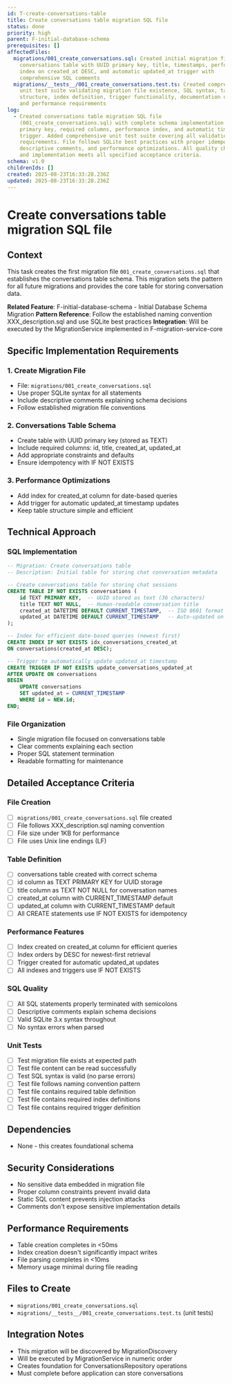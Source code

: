 ```yaml
---
id: T-create-conversations-table
title: Create conversations table migration SQL file
status: done
priority: high
parent: F-initial-database-schema
prerequisites: []
affectedFiles:
  migrations/001_create_conversations.sql: Created initial migration file for
    conversations table with UUID primary key, title, timestamps, performance
    index on created_at DESC, and automatic updated_at trigger with
    comprehensive SQL comments
  migrations/__tests__/001_create_conversations.test.ts: Created comprehensive
    unit test suite validating migration file existence, SQL syntax, table
    structure, index definition, trigger functionality, documentation quality,
    and performance requirements
log:
  - Created conversations table migration SQL file
    (001_create_conversations.sql) with complete schema implementation including
    primary key, required columns, performance index, and automatic timestamp
    trigger. Added comprehensive unit test suite covering all validation
    requirements. File follows SQLite best practices with proper idempotency,
    descriptive comments, and performance optimizations. All quality checks pass
    and implementation meets all specified acceptance criteria.
schema: v1.0
childrenIds: []
created: 2025-08-23T16:33:28.236Z
updated: 2025-08-23T16:33:28.236Z
---
```


# Create conversations table migration SQL file

## Context

This task creates the first migration file `001_create_conversations.sql` that establishes the conversations table schema. This migration sets the pattern for all future migrations and provides the core table for storing conversation data.

**Related Feature**: F-initial-database-schema - Initial Database Schema Migration
**Pattern Reference**: Follow the established naming convention XXX_description.sql and use SQLite best practices
**Integration**: Will be executed by the MigrationService implemented in F-migration-service-core

## Specific Implementation Requirements

### 1. Create Migration File

- File: `migrations/001_create_conversations.sql`
- Use proper SQLite syntax for all statements
- Include descriptive comments explaining schema decisions
- Follow established migration file conventions

### 2. Conversations Table Schema

- Create table with UUID primary key (stored as TEXT)
- Include required columns: id, title, created_at, updated_at
- Add appropriate constraints and defaults
- Ensure idempotency with IF NOT EXISTS

### 3. Performance Optimizations

- Add index for created_at column for date-based queries
- Add trigger for automatic updated_at timestamp updates
- Keep table structure simple and efficient

## Technical Approach

### SQL Implementation

```sql
-- Migration: Create conversations table
-- Description: Initial table for storing chat conversation metadata

-- Create conversations table for storing chat sessions
CREATE TABLE IF NOT EXISTS conversations (
    id TEXT PRIMARY KEY,  -- UUID stored as text (36 characters)
    title TEXT NOT NULL,  -- Human-readable conversation title
    created_at DATETIME DEFAULT CURRENT_TIMESTAMP,  -- ISO 8601 format
    updated_at DATETIME DEFAULT CURRENT_TIMESTAMP   -- Auto-updated on changes
);

-- Index for efficient date-based queries (newest first)
CREATE INDEX IF NOT EXISTS idx_conversations_created_at
ON conversations(created_at DESC);

-- Trigger to automatically update updated_at timestamp
CREATE TRIGGER IF NOT EXISTS update_conversations_updated_at
AFTER UPDATE ON conversations
BEGIN
    UPDATE conversations
    SET updated_at = CURRENT_TIMESTAMP
    WHERE id = NEW.id;
END;
```

### File Organization

- Single migration file focused on conversations table
- Clear comments explaining each section
- Proper SQL statement termination
- Readable formatting for maintenance

## Detailed Acceptance Criteria

### File Creation

- [ ] `migrations/001_create_conversations.sql` file created
- [ ] File follows XXX_description.sql naming convention
- [ ] File size under 1KB for performance
- [ ] File uses Unix line endings (LF)

### Table Definition

- [ ] conversations table created with correct schema
- [ ] id column as TEXT PRIMARY KEY for UUID storage
- [ ] title column as TEXT NOT NULL for conversation names
- [ ] created_at column with CURRENT_TIMESTAMP default
- [ ] updated_at column with CURRENT_TIMESTAMP default
- [ ] All CREATE statements use IF NOT EXISTS for idempotency

### Performance Features

- [ ] Index created on created_at column for efficient queries
- [ ] Index orders by DESC for newest-first retrieval
- [ ] Trigger created for automatic updated_at updates
- [ ] All indexes and triggers use IF NOT EXISTS

### SQL Quality

- [ ] All SQL statements properly terminated with semicolons
- [ ] Descriptive comments explain schema decisions
- [ ] Valid SQLite 3.x syntax throughout
- [ ] No syntax errors when parsed

### Unit Tests

- [ ] Test migration file exists at expected path
- [ ] Test file content can be read successfully
- [ ] Test SQL syntax is valid (no parse errors)
- [ ] Test file follows naming convention pattern
- [ ] Test file contains required table definition
- [ ] Test file contains required index definitions
- [ ] Test file contains required trigger definition

## Dependencies

- None - this creates foundational schema

## Security Considerations

- No sensitive data embedded in migration file
- Proper column constraints prevent invalid data
- Static SQL content prevents injection attacks
- Comments don't expose sensitive implementation details

## Performance Requirements

- Table creation completes in <50ms
- Index creation doesn't significantly impact writes
- File parsing completes in <10ms
- Memory usage minimal during file reading

## Files to Create

- `migrations/001_create_conversations.sql`
- `migrations/__tests__/001_create_conversations.test.ts` (unit tests)

## Integration Notes

- This migration will be discovered by MigrationDiscovery
- Will be executed by MigrationService in numeric order
- Creates foundation for ConversationsRepository operations
- Must complete before application can store conversations
